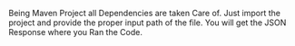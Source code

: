 Being Maven Project all Dependencies are taken Care of. Just import the project and provide the proper input path of the file. You will get the JSON Response where you Ran the Code.

